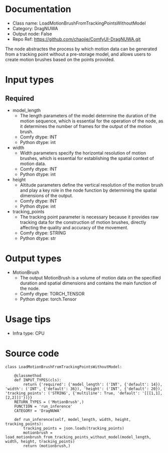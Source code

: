 # Documentation
- Class name: LoadMotionBrushFromTrackingPointsWithoutModel
- Category: DragNUWA
- Output node: False
- Repo Ref: https://github.com/chaojie/ComfyUI-DragNUWA.git

The node abstractes the process by which motion data can be generated from a tracking point without a pre-storage model, and allows users to create motion brushes based on the points provided.

# Input types
## Required
- model_length
    - The length parameters of the model determine the duration of the motion sequence, which is essential for the operation of the node, as it determines the number of frames for the output of the motion brush.
    - Comfy dtype: INT
    - Python dtype: int
- width
    - Width parameters specify the horizontal resolution of motion brushes, which is essential for establishing the spatial context of motion data.
    - Comfy dtype: INT
    - Python dtype: int
- height
    - Altitude parameters define the vertical resolution of the motion brush and play a key role in the node function by determining the spatial dimensions of the output.
    - Comfy dtype: INT
    - Python dtype: int
- tracking_points
    - The tracking point parameter is necessary because it provides raw tracking data for the construction of motion brushes, directly affecting the quality and accuracy of the movement.
    - Comfy dtype: STRING
    - Python dtype: str

# Output types
- MotionBrush
    - The output MotionBrush is a volume of motion data on the specified duration and spatial dimensions and contains the main function of the node.
    - Comfy dtype: TORCH_TENSOR
    - Python dtype: torch.Tensor

# Usage tips
- Infra type: CPU

# Source code
```
class LoadMotionBrushFromTrackingPointsWithoutModel:

    @classmethod
    def INPUT_TYPES(cls):
        return {'required': {'model_length': ('INT', {'default': 14}), 'width': ('INT', {'default': 36}), 'height': ('INT', {'default': 20}), 'tracking_points': ('STRING', {'multiline': True, 'default': '[[[1,1],[2,2]]]'})}}
    RETURN_TYPES = ('MotionBrush',)
    FUNCTION = 'run_inference'
    CATEGORY = 'DragNUWA'

    def run_inference(self, model_length, width, height, tracking_points):
        tracking_points = json.loads(tracking_points)
        motionbrush = load_motionbrush_from_tracking_points_without_model(model_length, width, height, tracking_points)
        return (motionbrush,)
```